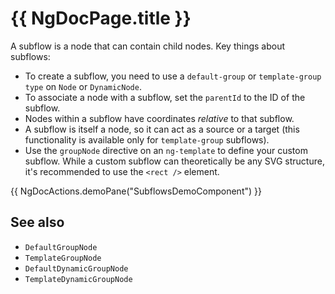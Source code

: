 # {{ NgDocPage.title }}

A subflow is a node that can contain child nodes. Key things about subflows:

- To create a subflow, you need to use a `default-group` or `template-group` `type` on `Node` or `DynamicNode`.
- To associate a node with a subflow, set the `parentId` to the ID of the subflow.
- Nodes within a subflow have coordinates *relative* to that subflow.
- A subflow is itself a node, so it can act as a source or a target (this functionality is available only for `template-group` subflows).
- Use the `groupNode` directive on an `ng-template` to define your custom subflow. While a custom subflow can theoretically be any SVG structure, it's recommended to use the `<rect />` element.

{{ NgDocActions.demoPane("SubflowsDemoComponent") }}

## See also

- `DefaultGroupNode`
- `TemplateGroupNode`
- `DefaultDynamicGroupNode`
- `TemplateDynamicGroupNode`
